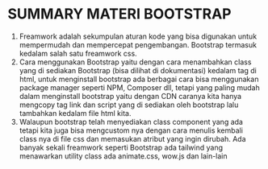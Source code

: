 # SUMMARY MATERI BOOTSTRAP
1. Freamwork adalah sekumpulan aturan kode yang bisa digunakan untuk mempermudah dan mempercepat pengembangan. Bootstrap termasuk kedalam salah satu freamwork css.
2. Cara menggunakan Bootstrap yaitu dengan cara menambahkan class yang di sediakan Bootstrap (bisa dilihat di dokumentasi) kedalam tag di html, untuk menginstall bootstrap ada berbagai cara bisa menggunakan package manager seperti NPM, Composer dll, tetapi yang paling mudah dalam menginstall bootstrap yaitu dengan CDN caranya kita hanya mengcopy tag link dan script yang di sediakan oleh bootstrap lalu tambahkan kedalam file html kita.
3. Walaupun bootstrap telah menyediakan class component yang ada tetapi kita juga bisa mengcustom nya dengan cara menulis kembali class nya di file css dan memasukan atribut yang ingin dirubah. Ada banyak sekali freamwork seperti Bootstrap ada tailwind yang menawarkan utility class ada animate.css, wow.js dan lain-lain